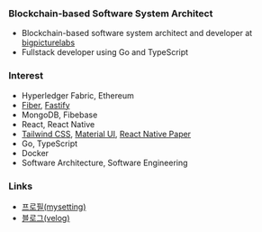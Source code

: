 ### Blockchain-based Software System Architect

* Blockchain-based software system architect and developer at [bigpicturelabs](https://bigpicturelabs.io)
* Fullstack developer using Go and TypeScript

### Interest

* Hyperledger Fabric, Ethereum
* [Fiber](https://gofiber.io), [Fastify](https://www.fastify.io)
* MongoDB, Fibebase
* React, React Native
* [Tailwind CSS](https://tailwindcss.com), [Material UI](https://mui.com), [React Native Paper](https://reactnativepaper.com)
* Go, TypeScript
* Docker
* Software Architecture, Software Engineering

### Links

* [프로필(mysetting)](https://mysetting.io/u/byron1st)
* [블로그(velog)](https://velog.io/@byron1st)
